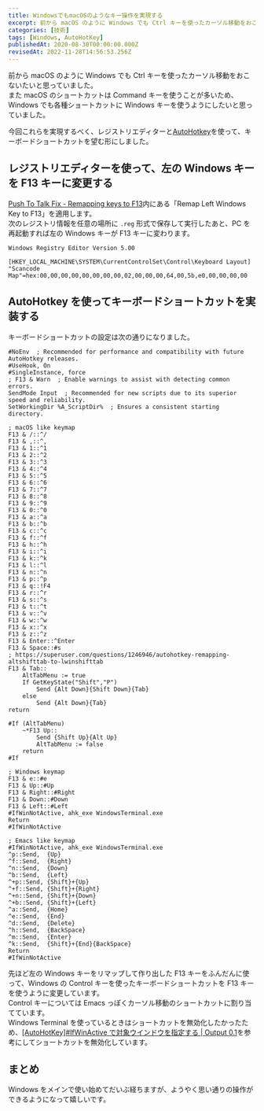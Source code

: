 ```yaml
---
title: WindowsでもmacOSのようなキー操作を実現する
excerpt: 前から macOS のように Windows でも Ctrl キーを使ったカーソル移動をおこないたいと思っていました。
categories: [技術]
tags: [Windows, AutoHotKey]
publishedAt: 2020-08-30T00:00:00.000Z
revisedAt: 2022-11-28T14:56:53.256Z
---
```


前から macOS のように Windows でも Ctrl キーを使ったカーソル移動をおこないたいと思っていました。\
また macOS のショートカットは Command キーを使うことが多いため、Windows でも各種ショートカットに Windows キーを使うようにしたいと思っていました。

今回これらを実現するべく、レジストリエディターと[AutoHotkey](https://www.autohotkey.com/)を使って、キーボードショートカットを望む形にしました。

## レジストリエディターを使って、左の Windows キーを F13 キーに変更する

[Push To Talk Fix - Remapping keys to F13](http://www.grismar.net/ventrilocapsfix/)内にある「Remap Left Windows Key to F13」を適用します。\
次のレジストリ情報を任意の場所に `.reg` 形式で保存して実行したあと、PC を再起動すれば左の Windows キーが F13 キーに変わります。

    Windows Registry Editor Version 5.00

    [HKEY_LOCAL_MACHINE\SYSTEM\CurrentControlSet\Control\Keyboard Layout]
    "Scancode Map"=hex:00,00,00,00,00,00,00,00,02,00,00,00,64,00,5b,e0,00,00,00,00

## AutoHotkey を使ってキーボードショートカットを実装する

キーボードショートカットの設定は次の通りになりました。

```ahk
#NoEnv  ; Recommended for performance and compatibility with future AutoHotkey releases.
#UseHook, On
#SingleInstance, force
; F13 & Warn  ; Enable warnings to assist with detecting common errors.
SendMode Input  ; Recommended for new scripts due to its superior speed and reliability.
SetWorkingDir %A_ScriptDir%  ; Ensures a consistent starting directory.

; macOS like keymap
F13 & /::^/
F13 & ,::^,
F13 & 1::^1
F13 & 2::^2
F13 & 3::^3
F13 & 4::^4
F13 & 5::^5
F13 & 6::^6
F13 & 7::^7
F13 & 8::^8
F13 & 9::^9
F13 & 0::^0
F13 & a::^a
F13 & b::^b
F13 & c::^c
F13 & f::^f
F13 & h::^h
F13 & i::^i
F13 & k::^k
F13 & l::^l
F13 & n::^n
F13 & p::^p
F13 & q::!F4
F13 & r::^r
F13 & s::^s
F13 & t::^t
F13 & v::^v
F13 & w::^w
F13 & x::^x
F13 & z::^z
F13 & Enter::^Enter
F13 & Space::#s
; https://superuser.com/questions/1246946/autohotkey-remapping-altshifttab-to-lwinshifttab
F13 & Tab::
    AltTabMenu := true
    If GetKeyState("Shift","P")
        Send {Alt Down}{Shift Down}{Tab}
    else
        Send {Alt Down}{Tab}
return

#If (AltTabMenu)
    ~*F13 Up::
        Send {Shift Up}{Alt Up}
        AltTabMenu := false
    return
#If

; Windows keymap
F13 & e::#e
F13 & Up::#Up
F13 & Right::#Right
F13 & Down::#Down
F13 & Left::#Left
#IfWinNotActive, ahk_exe WindowsTerminal.exe
Return
#IfWinNotActive

; Emacs like keymap
#IfWinNotActive, ahk_exe WindowsTerminal.exe
^p::Send,  {Up}
^f::Send,  {Right}
^n::Send,  {Down}
^b::Send,  {Left}
^+p::Send, {Shift}+{Up}
^+f::Send, {Shift}+{Right}
^+n::Send, {Shift}+{Down}
^+b::Send, {Shift}+{Left}
^a::Send,  {Home}
^e::Send,  {End}
^d::Send,  {Delete}
^h::Send,  {BackSpace}
^m::Send,  {Enter}
^k::Send,  {Shift}+{End}{BackSpace}
Return
#IfWinNotActive
```

先ほど左の Windows キーをリマップして作り出した F13 キーをふんだんに使って、Windows の Control キーを使ったキーボードショートカットを F13 キーを使うように変更しています。\
Control キーについては Emacs っぽくカーソル移動のショートカットに割り当てています。\
Windows Terminal を使っているときはショートカットを無効化したかったため、[\[AutoHotKey\]#IfWinActive で対象ウインドウを指定する | Output 0.1](https://pouhon.net/ahk-win-active/2812/)を参考にしてショートカットを無効化しています。

## まとめ

Windows をメインで使い始めてだいぶ経ちますが、ようやく思い通りの操作ができるようになって嬉しいです。
